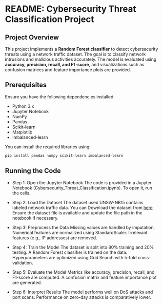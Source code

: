 # README: Cybersecurity Threat Classification Project

## Project Overview
This project implements a **Random Forest classifier** to detect cybersecurity threats using a network traffic dataset. The goal is to classify network intrusions and malicious activities accurately. The model is evaluated using **accuracy, precision, recall, and F1-score**, and visualizations such as confusion matrices and feature importance plots are provided.

## Prerequisites
Ensure you have the following dependencies installed:

- Python 3.x
- Jupyter Notebook
- NumPy
- Pandas
- Scikit-learn
- Matplotlib
- Imbalanced-learn

You can install the required libraries using:
```sh
pip install pandas numpy scikit-learn imbalanced-learn
```
## Running the Code

- Step 1: Open the Jupyter Notebook
The code is provided in a Jupyter Notebook (Cybersecurity_Threat_Classification.ipynb). To open it, run the cells.

- Step 2: Load the Dataset
The dataset used UNSW-NB15 contains labeled network traffic data.
You can Download the dataset from [here](https://research.unsw.edu.au/projects/unsw-nb15-dataset)
Ensure the dataset file is available and update the file path in the notebook if necessary.

- Step 3: Preprocess the Data
Missing values are handled by imputation.
Numerical features are normalized using StandardScaler.
Irrelevant features (e.g., IP addresses) are removed.

- Step 4: Train the Model
The dataset is split into 80% training and 20% testing.
A Random Forest classifier is trained on the data.
Hyperparameters are optimized using Grid Search with 5-fold cross-validation.

- Step 5: Evaluate the Model
Metrics like accuracy, precision, recall, and F1-score are computed.
A confusion matrix and feature importance plot are generated.

- Step 6: Interpret Results
The model performs well on DoS attacks and port scans.
Performance on zero-day attacks is comparatively lower.
